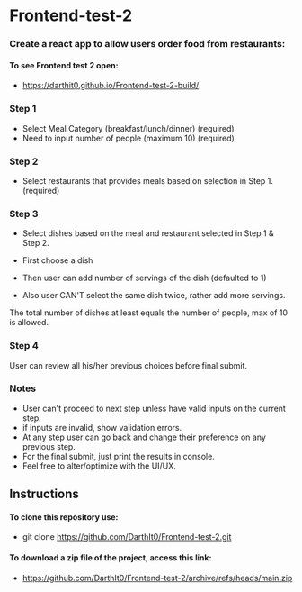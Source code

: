 # Frontend-test-2
  
### Create a react app to allow users order food from restaurants:

#### To see Frontend test 2 open:
  
  - https://darthit0.github.io/Frontend-test-2-build/

### Step 1

* Select Meal Category (breakfast/lunch/dinner) (required)
* Need to input number of people (maximum 10) (required)

### Step 2

* Select restaurants that provides meals based on selection in Step 1. (required)

### Step 3

* Select dishes based on the meal and restaurant selected in Step 1 & Step 2.

* First choose a dish
* Then user can add number of servings of the dish (defaulted to 1)
* Also user CAN'T select the same dish twice, rather add more servings.

The total number of dishes at least equals the number of people, max of 10 is allowed.

### Step 4

User can review all his/her previous choices before final submit.

### Notes

* User can't proceed to next step unless have valid inputs on the current step.
* if inputs are invalid, show validation errors.
* At any step user can go back and change their preference on any previous step.
* For the final submit, just print the results in console.
* Feel free to alter/optimize with the UI/UX.

## Instructions


#### To clone this repository use:
  
  - git clone https://github.com/DarthIt0/Frontend-test-2.git


#### To download a zip file of the project, access this link:
  
  - https://github.com/DarthIt0/Frontend-test-2/archive/refs/heads/main.zip
